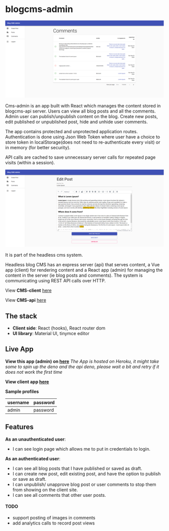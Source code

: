 # blogcms-admin

![blogcms-admin](public/screenshot-1.png )

Cms-admin is an app built with React which manages the content stored in blogcms-api server. Users can view all blog posts and all the comments. Admin user can publish/unpublish content on the blog. Create new posts, edit published or unpublished post, hide and unhide user comments. 

The app contains protected and unprotected application routes. Authentication is done using Json Web Token where user have a choice to store token in localStorage(does not need to re-authenticate every visit) or in memory (for better security).

API calls are cached to save unnecessary server calls for repeated page visits (within a session).


![blogcms-admin](public/screenshot-2.png )

It is part of the headless cms system.

Headless blog CMS has an express server (api) that serves content, a Vue app (client) for rendering content and a React app (admin) for managing the content in the server (ie blog posts and comments). The system is communicating using REST API calls over HTTP.

View **CMS-client** [here](https://github.com/leoltl/blogcms-client)

View **CMS-api** [here](https://github.com/leoltl/blogcms-api)

## The stack
- **Client side**: React (hooks), React router dom
- **UI library**: Material UI, tinymce editor

## Live App
**View this app (admin) on [here](https://leoltl-blogcms-admin.herokuapp.com/)**
*The App is hosted on Heroku, it might take some to spin up the deno and the api deno, please wait a bit and retry if it does not work the first time*


**View client app [here](https://leoltl-blogcms-client.herokuapp.com/)**

**Sample profiles**

|username|password|
|---|---|
|admin|password|


## Features
**As an unauthenticated user**:
- I can see login page which allows me to put in credentials to login.

**As an authenticated user**:
- I can see all blog posts that I have published or saved as draft.
- I can create new post, edit existing post, and have the option to publish or save as draft.
- I can unpublish/ unapprove blog post or user comments to stop them from showing on the client site.
- I can see all comments that other user posts.

#### TODO
- support posting of images in comments
- add analytics calls to record post views
